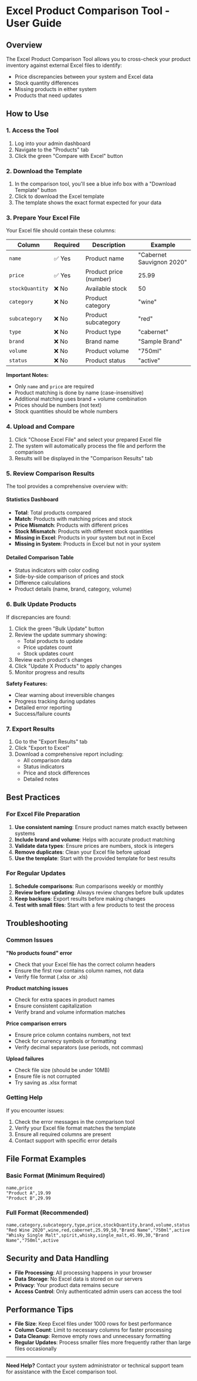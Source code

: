 # Excel Product Comparison Tool - User Guide

## Overview

The Excel Product Comparison Tool allows you to cross-check your product inventory against external Excel files to identify:
- Price discrepancies between your system and Excel data
- Stock quantity differences
- Missing products in either system
- Products that need updates

## How to Use

### 1. Access the Tool

1. Log into your admin dashboard
2. Navigate to the "Products" tab
3. Click the green "Compare with Excel" button

### 2. Download the Template

1. In the comparison tool, you'll see a blue info box with a "Download Template" button
2. Click to download the Excel template
3. The template shows the exact format expected for your data

### 3. Prepare Your Excel File

Your Excel file should contain these columns:

| Column | Required | Description | Example |
|--------|----------|-------------|---------|
| `name` | ✅ Yes | Product name | "Cabernet Sauvignon 2020" |
| `price` | ✅ Yes | Product price (number) | 25.99 |
| `stockQuantity` | ❌ No | Available stock | 50 |
| `category` | ❌ No | Product category | "wine" |
| `subcategory` | ❌ No | Product subcategory | "red" |
| `type` | ❌ No | Product type | "cabernet" |
| `brand` | ❌ No | Brand name | "Sample Brand" |
| `volume` | ❌ No | Product volume | "750ml" |
| `status` | ❌ No | Product status | "active" |

**Important Notes:**
- Only `name` and `price` are required
- Product matching is done by name (case-insensitive)
- Additional matching uses brand + volume combination
- Prices should be numbers (not text)
- Stock quantities should be whole numbers

### 4. Upload and Compare

1. Click "Choose Excel File" and select your prepared Excel file
2. The system will automatically process the file and perform the comparison
3. Results will be displayed in the "Comparison Results" tab

### 5. Review Comparison Results

The tool provides a comprehensive overview with:

#### Statistics Dashboard
- **Total**: Total products compared
- **Match**: Products with matching prices and stock
- **Price Mismatch**: Products with different prices
- **Stock Mismatch**: Products with different stock quantities
- **Missing in Excel**: Products in your system but not in Excel
- **Missing in System**: Products in Excel but not in your system

#### Detailed Comparison Table
- Status indicators with color coding
- Side-by-side comparison of prices and stock
- Difference calculations
- Product details (name, brand, category, volume)

### 6. Bulk Update Products

If discrepancies are found:

1. Click the green "Bulk Update" button
2. Review the update summary showing:
   - Total products to update
   - Price updates count
   - Stock updates count
3. Review each product's changes
4. Click "Update X Products" to apply changes
5. Monitor progress and results

**Safety Features:**
- Clear warning about irreversible changes
- Progress tracking during updates
- Detailed error reporting
- Success/failure counts

### 7. Export Results

1. Go to the "Export Results" tab
2. Click "Export to Excel"
3. Download a comprehensive report including:
   - All comparison data
   - Status indicators
   - Price and stock differences
   - Detailed notes

## Best Practices

### For Excel File Preparation
1. **Use consistent naming**: Ensure product names match exactly between systems
2. **Include brand and volume**: Helps with accurate product matching
3. **Validate data types**: Ensure prices are numbers, stock is integers
4. **Remove duplicates**: Clean your Excel file before upload
5. **Use the template**: Start with the provided template for best results

### For Regular Updates
1. **Schedule comparisons**: Run comparisons weekly or monthly
2. **Review before updating**: Always review changes before bulk updates
3. **Keep backups**: Export results before making changes
4. **Test with small files**: Start with a few products to test the process

## Troubleshooting

### Common Issues

**"No products found" error**
- Check that your Excel file has the correct column headers
- Ensure the first row contains column names, not data
- Verify file format (.xlsx or .xls)

**Product matching issues**
- Check for extra spaces in product names
- Ensure consistent capitalization
- Verify brand and volume information matches

**Price comparison errors**
- Ensure price column contains numbers, not text
- Check for currency symbols or formatting
- Verify decimal separators (use periods, not commas)

**Upload failures**
- Check file size (should be under 10MB)
- Ensure file is not corrupted
- Try saving as .xlsx format

### Getting Help

If you encounter issues:
1. Check the error messages in the comparison tool
2. Verify your Excel file format matches the template
3. Ensure all required columns are present
4. Contact support with specific error details

## File Format Examples

### Basic Format (Minimum Required)
```csv
name,price
"Product A",19.99
"Product B",29.99
```

### Full Format (Recommended)
```csv
name,category,subcategory,type,price,stockQuantity,brand,volume,status
"Red Wine 2020",wine,red,cabernet,25.99,50,"Brand Name","750ml",active
"Whisky Single Malt",spirit,whisky,single_malt,45.99,30,"Brand Name","750ml",active
```

## Security and Data Handling

- **File Processing**: All processing happens in your browser
- **Data Storage**: No Excel data is stored on our servers
- **Privacy**: Your product data remains secure
- **Access Control**: Only authenticated admin users can access the tool

## Performance Tips

- **File Size**: Keep Excel files under 1000 rows for best performance
- **Column Count**: Limit to necessary columns for faster processing
- **Data Cleanup**: Remove empty rows and unnecessary formatting
- **Regular Updates**: Process smaller files more frequently rather than large files occasionally

---

**Need Help?** Contact your system administrator or technical support team for assistance with the Excel comparison tool.
